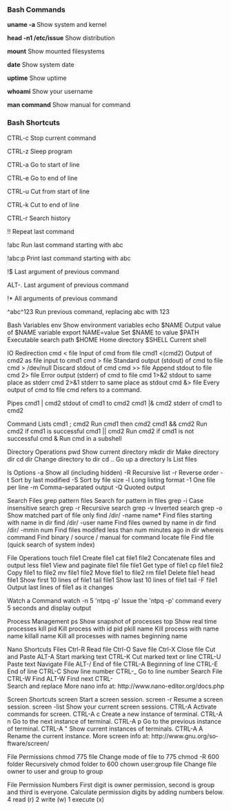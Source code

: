 
<h3>Bash Commands</h3>
<p>
<b>uname -a</b>
Show system and kernel
</p>
<p>
<b>head -n1 /etc/issue</b>
Show distri­bution
</p>
<p>
<b>mount</b>
Show mounted filesy­stems
</p>
<p>
<b>date</b>
Show system date
</p>
<p>
<b>uptime</b>
Show uptime
</p>
<p>
<b>whoami</b>
Show your username
</p>
<p>
<b>man command</b>
Show manual for command
</p>


<h3>Bash Shortcuts</h3>
<p>
CTRL-c
Stop current command
</p>
<p>
CTRL-z
Sleep program
</p>
<p>
CTRL-a
Go to start of line
</p>
<p>
CTRL-e
Go to end of line
</p>
<p>
CTRL-u
Cut from start of line
</p>
<p>
CTRL-k
Cut to end of line
</p>
<p>
CTRL-r
Search history
</p>
<p>
!!
Repeat last command
</p>
<p>
!abc
Run last command starting with abc
</p>
<p>
!abc:p
Print last command starting with abc
</p>
<p>
!$
Last argument of previous command
</p>
<p>
ALT-.
Last argument of previous command
</p>
<p>
!*
All arguments of previous command
</p>
<p>
^abc^123
Run previous command, replacing abc with 123
</p>


Bash Variables
env
Show enviro­nment variables
echo $NAME
Output value of $NAME variable
export NAME=value
Set $NAME to value
$PATH
Executable search path
$HOME
Home directory
$SHELL
Current shell


IO Redire­ction
cmd < file
Input of cmd from file
cmd1 <(cmd2)
Output of cmd2 as file input to cmd1
cmd > file
Standard output (stdout) of cmd to file
cmd > /dev/null
Discard stdout of cmd
cmd >> file
Append stdout to file
cmd 2> file
Error output (stderr) of cmd to file
cmd 1>&2
stdout to same place as stderr
cmd 2>&1
stderr to same place as stdout
cmd &> file
Every output of cmd to file
cmd refers to a command.


Pipes
cmd1 | cmd2
stdout of cmd1 to cmd2
cmd1 |& cmd2
stderr of cmd1 to cmd2


Command Lists
cmd1 ; cmd2
Run cmd1 then cmd2
cmd1 && cmd2
Run cmd2 if cmd1 is successful
cmd1 || cmd2
Run cmd2 if cmd1 is not successful
cmd &
Run cmd in a subshell
 	
 	
Directory Operations
pwd
Show current directory
mkdir dir
Make directory dir
cd dir
Change directory to dir
cd ..
Go up a directory
ls
List files


ls Options
-a
Show all (including hidden)
-R
Recursive list
-r
Reverse order
-t
Sort by last modified
-S
Sort by file size
-l
Long listing format
-1
One file per line
-m
Comma-­sep­arated output
-Q
Quoted output


Search Files
grep pattern files
Search for pattern in files
grep -i
Case insens­itive search
grep -r
Recursive search
grep -v
Inverted search
grep -o
Show matched part of file only
find /dir/ -name name*
Find files starting with name in dir
find /dir/ -user name
Find files owned by name in dir
find /dir/ -mmin num
Find files modifed less than num minutes ago in dir
whereis command
Find binary / source / manual for command
locate file
Find file (quick search of system index)


File Operations
touch file1
Create file1
cat file1 file2
Concat­enate files and output
less file1
View and paginate file1
file file1
Get type of file1
cp file1 file2
Copy file1 to file2
mv file1 file2
Move file1 to file2
rm file1
Delete file1
head file1
Show first 10 lines of file1
tail file1
Show last 10 lines of file1
tail -F file1
Output last lines of file1 as it changes


Watch a Command
watch -n 5 'ntpq -p'
Issue the 'ntpq -p' command every 5 seconds and display output


Process Management
ps
Show snapshot of processes
top
Show real time processes
kill pid
Kill process with id pid
pkill name
Kill process with name name
killall name
Kill all processes with names beginning name
 	
Nano Shortcuts
Files
Ctrl-R
Read file
Ctrl-O
Save file
Ctrl-X
Close file
Cut and Paste
ALT-A
Start marking text
CTRL-K
Cut marked text or line
CTRL-U
Paste text
Navigate File
ALT-/
End of file
CTRL-A
Beginning of line
CTRL-E
End of line
CTRL-C
Show line number
CTRL-_
Go to line number
Search File
CTRL-W
Find
ALT-W
Find next
CTRL-\
Search and replace
More nano info at:
http:/­/ww­w.n­ano­-ed­ito­r.o­rg/­doc­s.php


Screen Shortcuts
screen
Start a screen session.
screen -r
Resume a screen session.
screen -list
Show your current screen sessions.
CTRL-A
Activate commands for screen.
CTRL-A c
Create a new instance of terminal.
CTRL-A n
Go to the next instance of terminal.
CTRL-A p
Go to the previous instance of terminal.
CTRL-A "
Show current instances of terminals.
CTRL-A A
Rename the current instance.
More screen info at:
http:/­/ww­w.g­nu.o­rg­/so­ftw­are­/sc­reen/


File Permis­sions
chmod 775 file
Change mode of file to 775
chmod -R 600 folder
Recurs­ively chmod folder to 600
chown user:group file
Change file owner to user and group to group


File Permission Numbers
First digit is owner permis­sion, second is group and third is everyone.
Calculate permission digits by adding numbers below.
4
read (r)
2
write (w)
1
execute (x)
